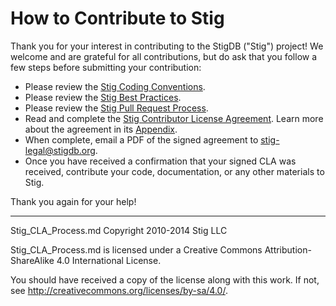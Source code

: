 # How to Contribute to Stig

Thank you for your interest in contributing to the StigDB ("Stig") project! We welcome and are grateful for all contributions, but do ask that you follow a few steps before submitting your contribution:

* Please review the [Stig Coding Conventions](coding.md).
* Please review the [Stig Best Practices](best_practices.md).
* Please review the [Stig Pull Request Process](pull_requests.md).
* Read and complete the [Stig Contributor License Agreement](Stig_CLA.md). Learn more about the agreement in its [Appendix](Stig_CLA-appendix.md).  
* When complete, email a PDF of the signed agreement to [stig-legal@stigdb.org](mailto:stig-legal@stigdb.org).
* Once you have received a confirmation that your signed CLA was received, contribute your code, documentation, or any other materials to Stig.

Thank you again for your help!

-----

Stig_CLA_Process.md Copyright 2010-2014 Stig LLC

Stig_CLA_Process.md is licensed under a Creative Commons Attribution-ShareAlike 4.0 International License.

You should have received a copy of the license along with this work. If not, see <http://creativecommons.org/licenses/by-sa/4.0/>.
